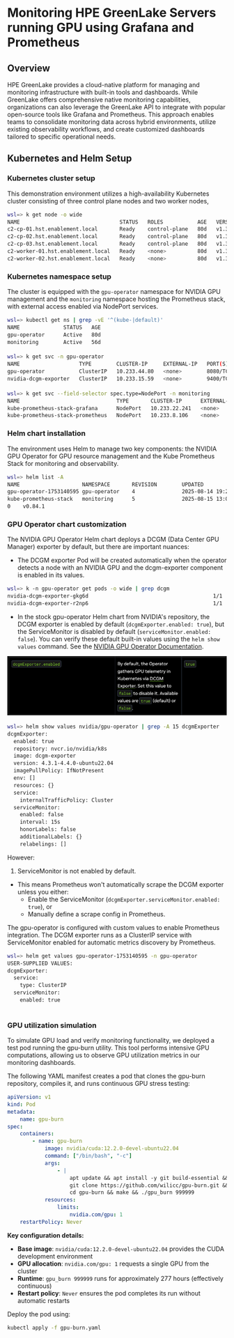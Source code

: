 # Monitoring HPE GreenLake Servers running GPU using Grafana and Prometheus


## Overview
HPE GreenLake provides a cloud-native platform for managing and monitoring infrastructure with built-in tools and dashboards. While GreenLake offers comprehensive native monitoring capabilities, organizations can also leverage the GreenLake API to integrate with popular open-source tools like Grafana and Prometheus. This approach enables teams to consolidate monitoring data across hybrid environments, utilize existing observability workflows, and create customized dashboards tailored to specific operational needs.


## Kubernetes and Helm Setup
### Kubernetes cluster setup
This demonstration environment utilizes a high-availability Kubernetes cluster consisting of three control plane nodes and two worker nodes, 

``` bash
wsl=> k get node -o wide
NAME                                STATUS   ROLES           AGE   VERSION   INTERNAL-IP    EXTERNAL-IP   OS-IMAGE             KERNEL-VERSION       CONTAINER-RUNTIME
c2-cp-01.hst.enablement.local       Ready    control-plane   80d   v1.32.5   10.16.160.51   <none>        Ubuntu 22.04.5 LTS   5.15.0-144-generic   containerd://2.0.5
c2-cp-02.hst.enablement.local       Ready    control-plane   80d   v1.32.5   10.16.160.52   <none>        Ubuntu 22.04.5 LTS   5.15.0-144-generic   containerd://2.0.5
c2-cp-03.hst.enablement.local       Ready    control-plane   80d   v1.32.5   10.16.160.53   <none>        Ubuntu 22.04.5 LTS   5.15.0-144-generic   containerd://2.0.5
c2-worker-01.hst.enablement.local   Ready    <none>          80d   v1.32.5   10.16.160.54   <none>        Ubuntu 22.04.5 LTS   5.15.0-144-generic   containerd://2.0.5
c2-worker-02.hst.enablement.local   Ready    <none>          80d   v1.32.5   10.16.160.55   <none>        Ubuntu 22.04.5 LTS   5.15.0-144-generic   containerd://2.0.5
```
### Kubernetes namespace setup
The cluster is equipped with the `gpu-operator` namespace for NVIDIA GPU management and the `monitoring` namespace hosting the Prometheus stack, with external access enabled via NodePort services.
``` bash
wsl=> kubectl get ns | grep -vE '^(kube-|default)'
NAME              STATUS   AGE
gpu-operator      Active   80d
monitoring        Active   56d

wsl=> k get svc -n gpu-operator 
NAME                   TYPE        CLUSTER-IP     EXTERNAL-IP   PORT(S)    AGE
gpu-operator           ClusterIP   10.233.44.80   <none>        8080/TCP   78d
nvidia-dcgm-exporter   ClusterIP   10.233.15.59   <none>        9400/TCP   78d

wsl=> k get svc --field-selector spec.type=NodePort -n monitoring
NAME                               TYPE       CLUSTER-IP      EXTERNAL-IP   PORT(S)                         AGE
kube-prometheus-stack-grafana      NodePort   10.233.22.241   <none>        80:30080/TCP                    56d
kube-prometheus-stack-prometheus   NodePort   10.233.8.106    <none>        9090:30090/TCP,8080:30398/TCP   56d
```

### Helm chart installation
The environment uses Helm to manage two key components: the NVIDIA GPU Operator for GPU resource management and the Kube Prometheus Stack for monitoring and observability.

``` bash
wsl=> helm list -A
NAME                    NAMESPACE       REVISION        UPDATED                                 STATUS          CHART                           APP VERSION
gpu-operator-1753140595 gpu-operator    4               2025-08-14 19:20:42.329819669 -0700 MST deployed        gpu-operator-v25.3.2            v25.3.2    
kube-prometheus-stack   monitoring      5               2025-08-15 13:06:31.169338089 -0700 MST deployed        kube-prometheus-stack-76.3.
0    v0.84.1    

```

### GPU Operator chart customization
The NVIDIA GPU Operator Helm chart deploys a DCGM (Data Center GPU Manager) exporter by default, but there are important nuances:

- The DCGM exporter Pod will be created automatically when the operator detects a node with an NVIDIA GPU and the dcgm-exporter component is enabled in its values.
``` bash
wsl=> k -n gpu-operator get pods -o wide | grep dcgm
nvidia-dcgm-exporter-gkg6d                                        1/1     Running     0          56d   10.233.117.209   c2-worker-01.hst.enablement.local   <none>           <none>
nvidia-dcgm-exporter-r2np6                                        1/1     Running     0          56d   10.233.114.15    c2-worker-02.hst.enablement.local   <none>           <none>
```


- In the stock gpu-operator Helm chart from NVIDIA's repository, the DCGM exporter is enabled by default (`dcgmExporter.enabled: true`), but the ServiceMonitor is disabled by default (`serviceMonitor.enabled: false`). You can verify these default built-in values using the `helm show values` command. See the [NVIDIA GPU Operator Documentation](https://docs.nvidia.com/datacenter/cloud-native/gpu-operator/latest/getting-started.html#operator-install-guide).

![GPU Operator Configuration](images/image-4.png)


``` bash
wsl=> helm show values nvidia/gpu-operator | grep -A 15 dcgmExporter
dcgmExporter:
  enabled: true
  repository: nvcr.io/nvidia/k8s
  image: dcgm-exporter
  version: 4.3.1-4.4.0-ubuntu22.04
  imagePullPolicy: IfNotPresent
  env: []
  resources: {}
  service:
    internalTrafficPolicy: Cluster
  serviceMonitor:
    enabled: false
    interval: 15s
    honorLabels: false
    additionalLabels: {}
    relabelings: []
```

However:

1. ServiceMonitor is not enabled by default.
  - This means Prometheus won't automatically scrape the DCGM exporter unless you either:
    - Enable the ServiceMonitor (`dcgmExporter.serviceMonitor.enabled: true`), or
    - Manually define a scrape config in Prometheus.


The gpu-operator is configured with custom values to enable Prometheus integration. The DCGM exporter runs as a ClusterIP service with ServiceMonitor enabled for automatic metrics discovery by Prometheus.
``` bash
wsl=> helm get values gpu-operator-1753140595 -n gpu-operator
USER-SUPPLIED VALUES:
dcgmExporter:
  service:
    type: ClusterIP
  serviceMonitor:
    enabled: true
    
```


### GPU utilization simulation
To simulate GPU load and verify monitoring functionality, we deployed a test pod running the gpu-burn utility. This tool performs intensive GPU computations, allowing us to observe GPU utilization metrics in our monitoring dashboards.

The following YAML manifest creates a pod that clones the gpu-burn repository, compiles it, and runs continuous GPU stress testing:

```yaml
apiVersion: v1
kind: Pod
metadata:
    name: gpu-burn
spec:
    containers:
        - name: gpu-burn
            image: nvidia/cuda:12.2.0-devel-ubuntu22.04 
            command: ["/bin/bash", "-c"]
            args:
                - |
                    apt update && apt install -y git build-essential && \
                    git clone https://github.com/wilicc/gpu-burn.git && \
                    cd gpu-burn && make && ./gpu_burn 999999 
            resources:
                limits:
                    nvidia.com/gpu: 1
    restartPolicy: Never
```

**Key configuration details:**
- **Base image**: `nvidia/cuda:12.2.0-devel-ubuntu22.04` provides the CUDA development environment  
- **GPU allocation**: `nvidia.com/gpu: 1` requests a single GPU from the cluster  
- **Runtime**: `gpu_burn 999999` runs for approximately 277 hours (effectively continuous)  
- **Restart policy**: `Never` ensures the pod completes its run without automatic restarts  

Deploy the pod using:
```bash
kubectl apply -f gpu-burn.yaml
```

